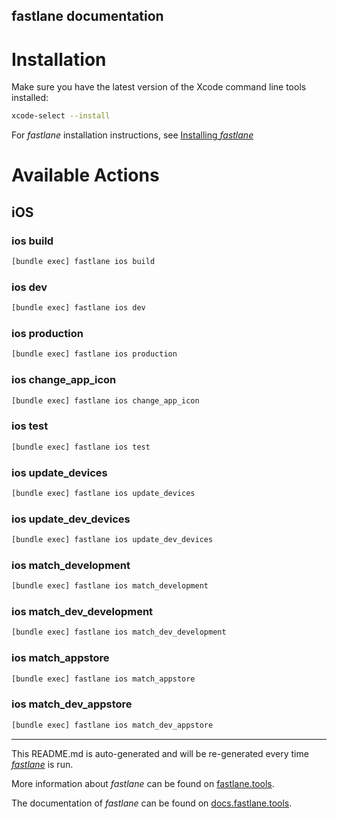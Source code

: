 ## fastlane documentation

# Installation

Make sure you have the latest version of the Xcode command line tools installed:

```sh
xcode-select --install
```

For _fastlane_ installation instructions, see [Installing _fastlane_](https://docs.fastlane.tools/#installing-fastlane)

# Available Actions

## iOS

### ios build

```sh
[bundle exec] fastlane ios build
```

### ios dev

```sh
[bundle exec] fastlane ios dev
```

### ios production

```sh
[bundle exec] fastlane ios production
```

### ios change_app_icon

```sh
[bundle exec] fastlane ios change_app_icon
```

### ios test

```sh
[bundle exec] fastlane ios test
```

### ios update_devices

```sh
[bundle exec] fastlane ios update_devices
```

### ios update_dev_devices

```sh
[bundle exec] fastlane ios update_dev_devices
```

### ios match_development

```sh
[bundle exec] fastlane ios match_development
```

### ios match_dev_development

```sh
[bundle exec] fastlane ios match_dev_development
```

### ios match_appstore

```sh
[bundle exec] fastlane ios match_appstore
```

### ios match_dev_appstore

```sh
[bundle exec] fastlane ios match_dev_appstore
```

---

This README.md is auto-generated and will be re-generated every time [_fastlane_](https://fastlane.tools) is run.

More information about _fastlane_ can be found on [fastlane.tools](https://fastlane.tools).

The documentation of _fastlane_ can be found on [docs.fastlane.tools](https://docs.fastlane.tools).
